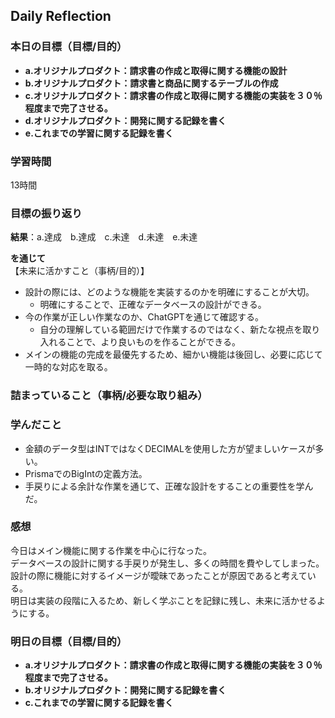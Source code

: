 ## Daily Reflection

### 本日の目標（目標/目的）
- **a.オリジナルプロダクト：請求書の作成と取得に関する機能の設計**  
- **b.オリジナルプロダクト：請求書と商品に関するテーブルの作成**  
- **c.オリジナルプロダクト：請求書の作成と取得に関する機能の実装を３０％程度まで完了させる。**  
- **d.オリジナルプロダクト：開発に関する記録を書く**  
- **e.これまでの学習に関する記録を書く**  

### 学習時間
13時間

### 目標の振り返り
**結果**：a.達成　b.達成　c.未達　d.未達　e.未達

**を通じて**  
【未来に活かすこと（事柄/目的）】
- 設計の際には、どのような機能を実装するのかを明確にすることが大切。
  - 明確にすることで、正確なデータベースの設計ができる。
- 今の作業が正しい作業なのか、ChatGPTを通じて確認する。
  - 自分の理解している範囲だけで作業するのではなく、新たな視点を取り入れることで、より良いものを作ることができる。
- メインの機能の完成を最優先するため、細かい機能は後回し、必要に応じて一時的な対応を取る。

### 詰まっていること（事柄/必要な取り組み）

### 学んだこと
- 金額のデータ型はINTではなくDECIMALを使用した方が望ましいケースが多い。
- PrismaでのBigIntの定義方法。
- 手戻りによる余計な作業を通じて、正確な設計をすることの重要性を学んだ。

### 感想
今日はメイン機能に関する作業を中心に行なった。  
データベースの設計に関する手戻りが発生し、多くの時間を費やしてしまった。  
設計の際に機能に対するイメージが曖昧であったことが原因であると考えている。  
明日は実装の段階に入るため、新しく学ぶことを記録に残し、未来に活かせるようにする。

### 明日の目標（目標/目的）
- **a.オリジナルプロダクト：請求書の作成と取得に関する機能の実装を３０％程度まで完了させる。**  
- **b.オリジナルプロダクト：開発に関する記録を書く**  
- **c.これまでの学習に関する記録を書く**  
